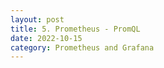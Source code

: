 ```yaml
---
layout: post
title: 5. Prometheus - PromQL
date: 2022-10-15
category: Prometheus and Grafana 
---
```

